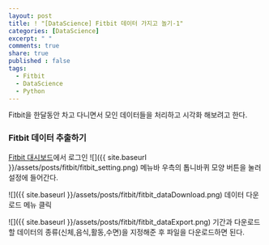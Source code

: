 ```yaml
---
layout: post
title: ! "[DataScience] Fitbit 데이터 가지고 놀기-1"
categories: [DataScience]
excerpt: " "
comments: true
share: true
published : false
tags:
  - Fitbit
  - DataScience
  - Python
---
```


Fitbit을 한달동안 차고 다니면서 모인 데이터들을 처리하고 시각화 해보려고 한다.


### Fitbit 데이터 추출하기
[Fitbit 대시보드](https://www.fitbit.com/)에서 로그인
![]({{ site.baseurl }}/assets/posts/fitbit/fitbit_setting.png)
메뉴바 우측의 톱니바퀴 모양 버튼을 눌러 설정에 들어간다.

![]({{ site.baseurl }}/assets/posts/fitbit/fitbit_dataDownload.png)
데이터 다운로드 메뉴 클릭

![]({{ site.baseurl }}/assets/posts/fitbit/fitbit_dataExport.png)
기간과 다운로드할 데이터의 종류(신체,음식,활동,수면)을 지정해준 후 파일을 다운로드하면 된다.


